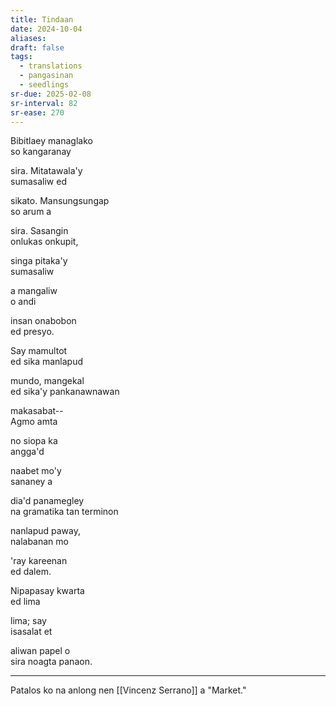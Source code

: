 ```yaml
---
title: Tindaan
date: 2024-10-04
aliases: 
draft: false
tags:
  - translations
  - pangasinan
  - seedlings
sr-due: 2025-02-08
sr-interval: 82
sr-ease: 270
---
```

Bibitlaey managlako  
so kangaranay

sira. Mitatawala'y  
sumasaliw ed

sikato. Mansungsungap  
so arum a

sira. Sasangin  
onlukas onkupit,

singa pitaka'y  
sumasaliw

a mangaliw  
o andi

insan onabobon  
ed presyo.

Say mamultot  
ed sika manlapud

mundo, mangekal  
ed sika'y pankanawnawan

makasabat--  
Agmo amta

no siopa ka  
angga'd

naabet mo'y  
sananey a

dia'd panamegley  
na gramatika tan terminon

nanlapud paway,  
nalabanan mo

'ray kareenan  
ed dalem.

Nipapasay kwarta  
ed lima

lima; say  
isasalat et

aliwan papel o  
sira noagta panaon.

***
Patalos ko na anlong nen [[Vincenz Serrano]] a "Market."